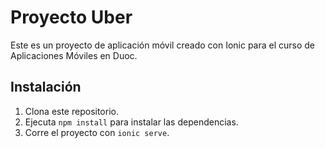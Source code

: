 # Proyecto Uber

Este es un proyecto de aplicación móvil creado con Ionic para el curso de Aplicaciones Móviles en Duoc.

## Instalación

1. Clona este repositorio.
2. Ejecuta `npm install` para instalar las dependencias.
3. Corre el proyecto con `ionic serve`.

